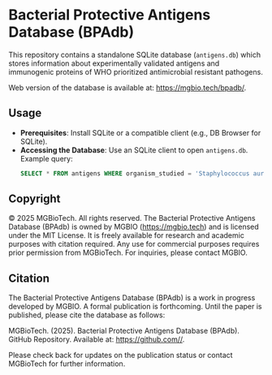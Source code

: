 # Bacterial Protective Antigens Database (BPAdb)

This repository contains a standalone SQLite database (`antigens.db`) which stores information about experimentally validated antigens and immunogenic proteins of WHO prioritized antimicrobial resistant pathogens.

Web version of the database is available at: https://mgbio.tech/bpadb/.

## Usage
- **Prerequisites**: Install SQLite or a compatible client (e.g., DB Browser for SQLite).
- **Accessing the Database**: Use an SQLite client to open `antigens.db`. Example query:
  ```sql
  SELECT * FROM antigens WHERE organism_studied = 'Staphylococcus aureus';


## Copyright
© 2025 MGBioTech. All rights reserved.
The Bacterial Protective Antigens Database (BPAdb) is owned by MGBIO (https://mgbio.tech) and is licensed under the MIT License. It is freely available for research and academic purposes with citation required. Any use for commercial purposes requires prior permission from MGBioTech. For inquiries, please contact MGBIO.

## Citation
The Bacterial Protective Antigens Database (BPAdb) is a work in progress developed by MGBIO. A formal publication is forthcoming. Until the paper is published, please cite the database as follows:

MGBioTech. (2025). Bacterial Protective Antigens Database (BPAdb). GitHub Repository. Available at: https://github.com//.

Please check back for updates on the publication status or contact MGBioTech for further information.